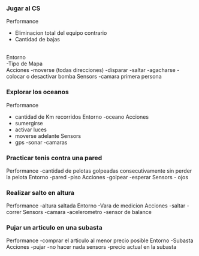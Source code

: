 <h3>Jugar al CS </h3>

Performance<br>
  - Eliminacion total del equipo contrario
  - Cantidad de bajas
<br>
Entorno
  <br>
  -Tipo de Mapa
  <br>
Acciones
  -moverse (todas direcciones)
  -disparar
  -saltar
  -agacharse
  -colocar o desactivar bomba
Sensors
  -camara primera persona
</p>
<h3>Explorar los oceanos </h3>

Performance
  - cantidad de Km recorridos
Entorno
  -oceano
Acciones
  - sumergirse
  - activar luces
  - moverse adelante
Sensors
  - gps
  -sonar
  -camaras

<h3>Practicar tenis contra una pared</h3>

  Performance
    -cantidad de pelotas golpeadas consecutivamente sin perder la pelota
  Entorno
    -pared
    -piso
  Acciones
    -golpear
    -esperar
  Sensors
    - ojos 
    
<h3>Realizar salto en altura</h3>

  Performance
    -altura saltada
  Entorno
    -Vara de medicion
  Acciones
    -saltar
    -correr
  Sensors
    -camara
    -acelerometro
    -sensor de balance

<h3>Pujar un articulo en una subasta</h3>

  Performance
    -comprar el articulo al menor precio posible
  Entorno
    -Subasta
  Acciones
    -pujar
    -no hacer nada
  sensors
    -precio actual en la subasta 
